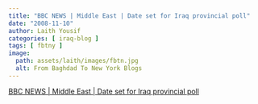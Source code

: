 ```yaml
---
title: "BBC NEWS | Middle East | Date set for Iraq provincial poll"
date: "2008-11-10"
author: Laith Yousif
categories: [ iraq-blog ]
tags: [ fbtny ]
image:
  path: assets/laith/images/fbtn.jpg
  alt: From Baghdad To New York Blogs
---
```


[BBC NEWS | Middle East | Date set for Iraq provincial poll](https://news.bbc.co.uk/2/hi/middle_east/7718687.stm)

